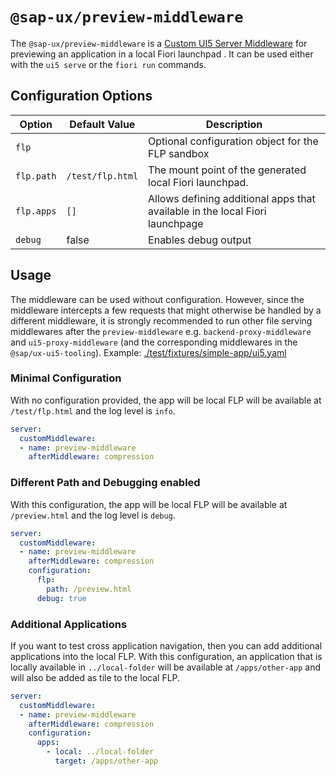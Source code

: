 #  `@sap-ux/preview-middleware`

The `@sap-ux/preview-middleware` is a [Custom UI5 Server Middleware](https://sap.github.io/ui5-tooling/pages/extensibility/CustomServerMiddleware) for previewing an application in a local Fiori launchpad . It can be used either with the `ui5 serve` or the `fiori run` commands.

## Configuration Options
| Option       | Default Value | Description |
| ------------ | ------------- | ----------- |
| `flp`        |               | Optional configuration object for the FLP sandbox |
| `flp.path`   | `/test/flp.html`   | The mount point of the generated local Fiori launchpad. |
| `flp.apps`   | `[]`          | Allows defining additional apps that available in the local Fiori launchpage |
| `debug`      | false         | Enables debug output |

## Usage
The middleware can be used without configuration. However, since the middleware intercepts a few requests that might otherwise be handled by a different middleware, it is strongly recommended to run other file serving middlewares after the `preview-middleware` e.g. `backend-proxy-middleware` and `ui5-proxy-middleware` (and the corresponding middlewares in the `@sap/ux-ui5-tooling`).
Example: [./test/fixtures/simple-app/ui5.yaml](./test/fixtures/simple-app/ui5.yaml) 

### Minimal Configuration
With no configuration provided, the app will be local FLP will be available at `/test/flp.html` and the log level is `info`.
```Yaml
server:
  customMiddleware:
  - name: preview-middleware
    afterMiddleware: compression
```

### Different Path and Debugging enabled
With this configuration, the app will be local FLP will be available at `/preview.html` and the log level is `debug`.
```Yaml
server:
  customMiddleware:
  - name: preview-middleware
    afterMiddleware: compression
    configuration:
      flp: 
        path: /preview.html
      debug: true
```

### Additional Applications
If you want to test cross application navigation, then you can add additional applications into the local FLP.
With this configuration, an application that is locally available in `../local-folder` will be available at `/apps/other-app` and will also be added as tile to the local FLP.
```Yaml
server:
  customMiddleware:
  - name: preview-middleware
    afterMiddleware: compression
    configuration:
      apps:
        - local: ../local-folder
          target: /apps/other-app
```